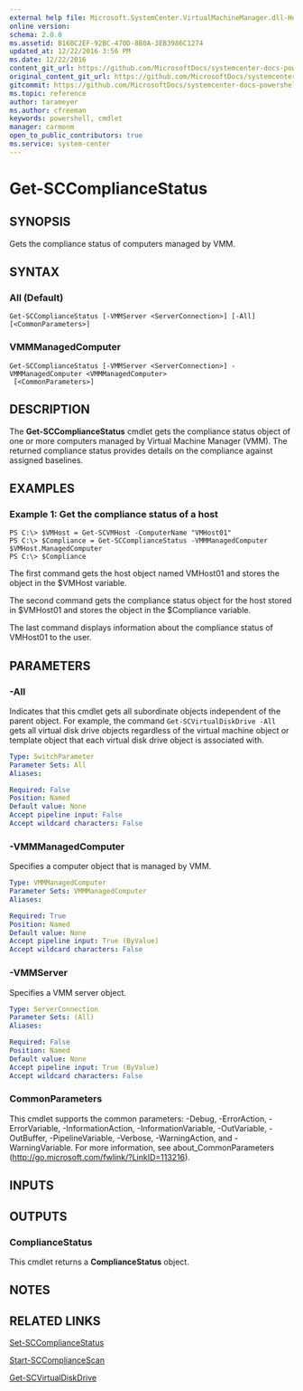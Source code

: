 ```yaml
---
external help file: Microsoft.SystemCenter.VirtualMachineManager.dll-Help.xml
online version: 
schema: 2.0.0
ms.assetid: B16BC2EF-92BC-470D-8B0A-3EB3986C1274
updated_at: 12/22/2016 3:56 PM
ms.date: 12/22/2016
content_git_url: https://github.com/MicrosoftDocs/systemcenter-docs-powershell/blob/live/systemcenter-cmdlets/SystemCenter2016/VirtualMachineManager/vlatest/Get-SCComplianceStatus.md
original_content_git_url: https://github.com/MicrosoftDocs/systemcenter-docs-powershell/blob/live/systemcenter-cmdlets/SystemCenter2016/VirtualMachineManager/vlatest/Get-SCComplianceStatus.md
gitcommit: https://github.com/MicrosoftDocs/systemcenter-docs-powershell/blob/96e5647587661652225fbdd2c797cd4d59d542bc/systemcenter-cmdlets/SystemCenter2016/VirtualMachineManager/vlatest/Get-SCComplianceStatus.md
ms.topic: reference
author: tarameyer
ms.author: cfreeman
keywords: powershell, cmdlet
manager: carmonm
open_to_public_contributors: true
ms.service: system-center
---
```


# Get-SCComplianceStatus

## SYNOPSIS
Gets the compliance status of computers managed by VMM.

## SYNTAX

### All (Default)
```
Get-SCComplianceStatus [-VMMServer <ServerConnection>] [-All] [<CommonParameters>]
```

### VMMManagedComputer
```
Get-SCComplianceStatus [-VMMServer <ServerConnection>] -VMMManagedComputer <VMMManagedComputer>
 [<CommonParameters>]
```

## DESCRIPTION
The **Get-SCComplianceStatus** cmdlet gets the compliance status object of one or more computers managed by Virtual Machine Manager (VMM).
The returned compliance status provides details on the compliance against assigned baselines.

## EXAMPLES

### Example 1: Get the compliance status of a host
```
PS C:\> $VMHost = Get-SCVMHost -ComputerName "VMHost01"
PS C:\> $Compliance = Get-SCComplianceStatus -VMMManagedComputer $VMHost.ManagedComputer
PS C:\> $Compliance
```

The first command gets the host object named VMHost01 and stores the object in the $VMHost variable.

The second command gets the compliance status object for the host stored in $VMHost01 and stores the object in the $Compliance variable.

The last command displays information about the compliance status of VMHost01 to the user.

## PARAMETERS

### -All
Indicates that this cmdlet gets all subordinate objects independent of the parent object.
For example, the command `Get-SCVirtualDiskDrive -All` gets all virtual disk drive objects regardless of the virtual machine object or template object that each virtual disk drive object is associated with.

```yaml
Type: SwitchParameter
Parameter Sets: All
Aliases: 

Required: False
Position: Named
Default value: None
Accept pipeline input: False
Accept wildcard characters: False
```

### -VMMManagedComputer
Specifies a computer object that is managed by VMM.

```yaml
Type: VMMManagedComputer
Parameter Sets: VMMManagedComputer
Aliases: 

Required: True
Position: Named
Default value: None
Accept pipeline input: True (ByValue)
Accept wildcard characters: False
```

### -VMMServer
Specifies a VMM server object.

```yaml
Type: ServerConnection
Parameter Sets: (All)
Aliases: 

Required: False
Position: Named
Default value: None
Accept pipeline input: True (ByValue)
Accept wildcard characters: False
```

### CommonParameters
This cmdlet supports the common parameters: -Debug, -ErrorAction, -ErrorVariable, -InformationAction, -InformationVariable, -OutVariable, -OutBuffer, -PipelineVariable, -Verbose, -WarningAction, and -WarningVariable. For more information, see about_CommonParameters (http://go.microsoft.com/fwlink/?LinkID=113216).

## INPUTS

## OUTPUTS

### ComplianceStatus
This cmdlet returns a **ComplianceStatus** object.

## NOTES

## RELATED LINKS

[Set-SCComplianceStatus](xref:SystemCenter2016/VirtualMachineManager/vlatest/Set-SCComplianceStatus.md)

[Start-SCComplianceScan](xref:SystemCenter2016/VirtualMachineManager/vlatest/Start-SCComplianceScan.md)

[Get-SCVirtualDiskDrive](xref:SystemCenter2016/VirtualMachineManager/vlatest/Get-SCVirtualDiskDrive.md)

